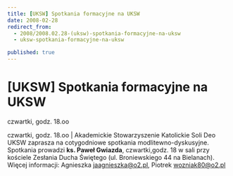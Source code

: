 ```yaml
---
title: [UKSW] Spotkania formacyjne na UKSW
date: 2008-02-28
redirect_from: 
  - 2008/2008.02.28-(uksw)-spotkania-formacyjne-na-uksw
  - uksw-spotkania-formacyjne-na-uksw

published: true
---
```




# [UKSW] Spotkania formacyjne na UKSW

<time>czwartki, godz. 18.oo</time>

czwartki, godz. 18.oo | Akademickie Stowarzyszenie Katolickie Soli Deo UKSW zaprasza na cotygodniowe spotkania  modlitewno-dyskusyjne. Spotkania prowadzi **ks. Paweł Gwiazda**, czwartki,godz. 18 w sali przy kościele Zesłania Ducha Świętego (ul. Broniewskiego 44 na Bielanach). 
Więcej informacji: Agnieszka jaagnieszka@o2.pl,  Piotrek wozniak80@o2.pl

<!--CONTENT FROM OLD SERVER (jos before 2013): czwartki, godz. 18.oo | Akademickie Stowarzyszenie Katolickie Soli Deo UKSW zaprasza na cotygodniowe spotkania  modlitewno-dyskusyjne. Spotkania prowadzi **ks. Paweł Gwiazda**, czwartki,godz. 18 w sali przy kościele Zesłania Ducha Świętego (ul. Broniewskiego 44 na Bielanach). 


Więcej informacji: Agnieszka jaagnieszka@o2.pl,  Piotrek wozniak80@o2.pl         
-->

<!--{{json:{"created_date":"2008-02-28 13:55:49","publish_down":"0000-00-00 00:00:00","id":"574"}}}-->